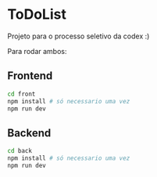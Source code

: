 # ToDoList

Projeto para o processo seletivo da codex :)

Para rodar ambos:

## Frontend
```bash
cd front
npm install # só necessario uma vez
npm run dev
```

## Backend
```bash
cd back
npm install # só necessario uma vez
npm run dev
```